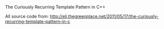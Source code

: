 The Curiously Recurring Template Pattern in C++

All source code from:
http://eli.thegreenplace.net/2011/05/17/the-curiously-recurring-template-pattern-in-c
